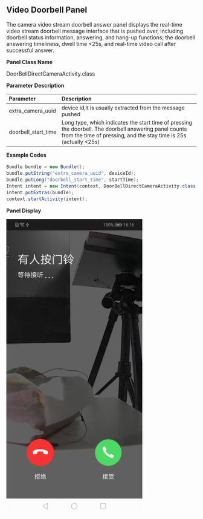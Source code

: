 ## Video Doorbell Panel

The camera video stream doorbell answer panel displays the real-time video stream doorbell message interface that is pushed over, including doorbell status information, answering, and hang-up functions; the doorbell answering timeliness, dwell time <25s, and real-time video call after successful answer.

**Panel Class Name**

DoorBellDirectCameraActivity.class

 **Parameter Description**

| Parameter     | Description                      |
| :---------------- | :----------------------------------- |
| extra_camera_uuid | device id,it is usually extracted from the message pushed |
|  doorbell_start_time | Long type, which indicates the start time of pressing the doorbell. The doorbell answering panel counts from the time of pressing, and the stay time is 25s (actually <25s) |

**Example Codes**

```java
Bundle bundle = new Bundle();
bundle.putString("extra_camera_uuid", deviceId);
bundle.putLong("doorbell_start_time", startTime);
Intent intent = new Intent(context, DoorBellDirectCameraActivity.class);
intent.putExtras(bundle);
context.startActivity(intent);
```

**Panel Display**

![面板示意图](./images/camera_panel_video_doorbell.png)